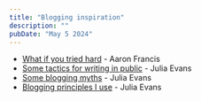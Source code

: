 ```yaml
---
title: "Blogging inspiration"
description: ""
pubDate: "May 5 2024"
---
```


- [What if you tried hard](https://aaronfrancis.com/2024/try-hard) - Aaron Francis
- [Some tactics for writing in public](https://jvns.ca/blog/2023/08/07/tactics-for-writing-in-public/) - Julia Evans
- [Some blogging myths](https://jvns.ca/blog/2023/06/05/some-blogging-myths/) - Julia Evans
- [Blogging principles I use](https://jvns.ca/blog/2017/03/20/blogging-principles/) - Julia Evans
